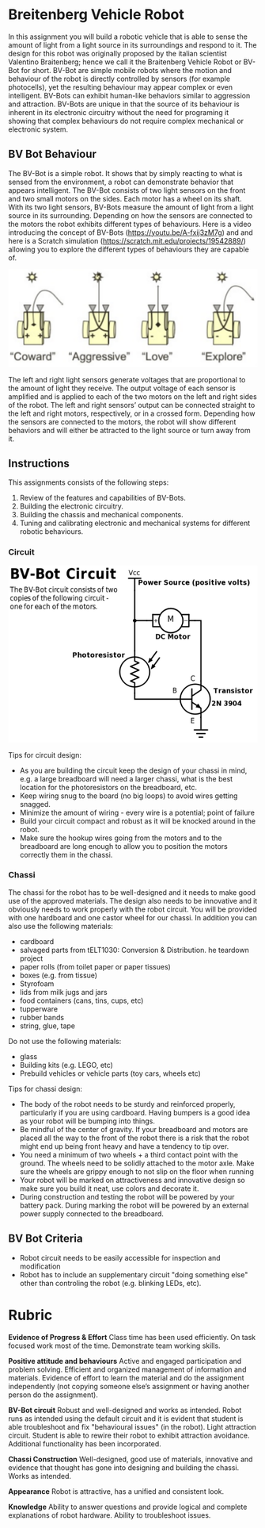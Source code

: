 # Breitenberg Vehicle Robot
In this assignment you will build a robotic vehicle that is able to sense the amount of light from a light source in its surroundings and respond to it. The design for this robot was originally proposed by the italian scientist Valentino Braitenberg; hence we call it the Braitenberg Vehicle Robot or BV-Bot for short. BV-Bot are simple mobile robots where the motion and behaviour of the robot is directly controlled by sensors (for example photocells), yet the resulting behaviour may appear complex or even intelligent. BV-Bots can exhibit human-like behaviors similar to aggression and attraction. BV-Bots are unique in that the source of its behaviour is inherent in its electronic circuitry without the need for programing it showing that complex behaviours do not require complex mechanical or electronic system.

## BV Bot Behaviour
The BV-Bot is a simple robot. It shows that by simply reacting to what is sensed from the environment, a robot can demonstrate behavior that appears intelligent. The BV-Bot consists of two light sensors on the front and two small motors on the sides. Each motor has a wheel on its shaft. With its two light sensors, BV-Bots measure the amount of light from a light source in its surrounding. Depending on how the sensors are connected to the motors the robot exhibits different types of behaviours. Here is a video introducing the concept of BV-Bots (https://youtu.be/A-fxij3zM7g) and and here is a Scratch simulation (https://scratch.mit.edu/projects/19542889/) allowing you to explore the different types of behaviours they are capable of.

![BV Bot Behaviour](images/bvbotbehaviour.png)

The left and right light sensors generate voltages that are proportional to the amount of light they receive. The output voltage of each sensor is amplified and is applied to each of the two motors on the left and right sides of the robot. The left and right sensors’ output can be connected straight to the left and right motors, respectively, or in a crossed form. Depending how the sensors are connected to the motors, the robot will show different behaviors and will either be attracted to the light source or turn away from it.

## Instructions
This assignments consists of the following steps:
1. Review of the features and capabilities of BV-Bots.
1. Building the electronic circuitry.
1. Building the chassis and mechanical components.
1. Tuning and calibrating electronic and mechanical systems for different robotic behaviours.

### Circuit
![Circuit](images/circuit.png)

Tips for circuit design:
* As you are building the circuit keep the design of your chassi in mind, e.g. a large breadboard will need a larger chassi, what is the best location for the photoresistors on the breadboard, etc.
* Keep wiring snug to the board (no big loops) to avoid wires getting snagged.
* Minimize the amount of wiring - every wire is a potential; point of failure
* Build your circuit compact and robust as it will be knocked around in the robot. 
* Make sure the hookup wires going from the motors and to the breadboard are long enough to allow you to position the motors correctly them in the chassi.

### Chassi
The chassi for the robot has to be well-designed and it needs to make good use of the approved materials. The design also needs to be innovative and it obviously needs to work properly with the robot circuit. You will be provided with one hardboard and one castor wheel for our chassi. In addition you can also use the following materials:

* cardboard
* salvaged parts from tELT1030: Conversion & Distribution. he teardown project
* paper rolls (from toilet paper or paper tissues)
* boxes (e.g. from tissue)
* Styrofoam
* lids from milk jugs and jars
* food containers (cans, tins, cups, etc)
* tupperware
* rubber bands
* string, glue, tape

Do not use the following materials:
* glass
* Building kits (e.g. LEGO, etc)
* Prebuild vehicles or vehicle parts (toy cars, wheels etc)

Tips for chassi design:
* The body of the robot needs to be sturdy and reinforced properly, particularly if you are using cardboard. Having bumpers is a good idea as your robot will be bumping into things.
* Be mindful of the center of gravity. If your breadboard and motors are placed all the way to the front of the robot there is a risk that the robot might end up being front heavy and have a tendency to tip over.
* You need a minimum of two wheels + a third contact point with the ground. The wheels need to be solidly attached to the motor axle. Make sure the wheels are grippy enough to not slip on the floor when running
* Your robot will be marked on attractiveness and innovative design so make sure you build it neat, use colors and decorate it.
* During construction and testing the robot will be powered by your battery pack. During marking the robot will be powered by an external power supply connected to the breadboard.

## BV Bot Criteria
* Robot circuit needs to be easily accessible for inspection and modification
* Robot has to include an supplementary circuit "doing something else" other than controling the robot (e.g. blinking LEDs, etc).

# Rubric
**Evidence of Progress & Effort**
Class time has been used efficiently. On task focused work most of the time. Demonstrate team working skills.

**Positive attitude and behaviours**
Active and engaged participation and problem solving. Efficient and organized management of information and materials. Evidence of effort to learn the material and do the assignment independently (not copying someone else’s assignment or having another person do the assignment).

**BV-Bot circuit**
Robust and well-designed and works as intended. Robot runs as intended using the default circuit and it is evident that student is able troubleshoot and fix "behavioural issues" (in the robot). Light attraction circuit. Student is able to rewire their robot to exhibit attraction avoidance. Additional functionality has been incorporated.

**Chassi Construction**
Well-designed, good use of materials, innovative and evidence that thought has gone into designing and building the chassi. Works as intended.

**Appearance**
Robot is attractive, has a unified and consistent look.

**Knowledge**
Ability to answer questions and provide logical and complete explanations of robot hardware. Ability to troubleshoot issues.
